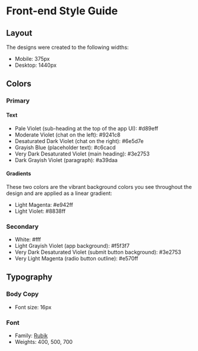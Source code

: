 # Front-end Style Guide

## Layout

The designs were created to the following widths:

- Mobile: 375px
- Desktop: 1440px

## Colors

### Primary

#### Text

- Pale Violet (sub-heading at the top of the app UI): #d89eff
- Moderate Violet (chat on the left): #9241c8
- Desaturated Dark Violet (chat on the right): #6e5d7e
- Grayish Blue (placeholder text): #c6cacd
- Very Dark Desaturated Violet (main heading): #3e2753
- Dark Grayish Violet (paragraph): #a39daa

#### Gradients

These two colors are the vibrant background colors you see throughout the design and are applied as a linear gradient:

- Light Magenta: #e942ff
- Light Violet: #8838ff

### Secondary

- White: #fff
- Light Grayish Violet (app background): #f5f3f7
- Very Dark Desaturated Violet (submit button background): #3e2753
- Very Light Magenta (radio button outline): #e570ff

## Typography

### Body Copy

- Font size: 16px

### Font

- Family: [Rubik](https://fonts.google.com/specimen/Rubik)
- Weights: 400, 500, 700
